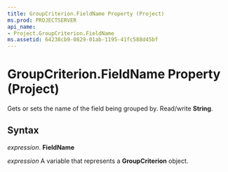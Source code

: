 ```yaml
---
title: GroupCriterion.FieldName Property (Project)
ms.prod: PROJECTSERVER
api_name:
- Project.GroupCriterion.FieldName
ms.assetid: 64238cb9-0829-01ab-1195-41fc588d45bf
---
```



# GroupCriterion.FieldName Property (Project)

Gets or sets the name of the field being grouped by. Read/write  **String**.


## Syntax

 _expression_. **FieldName**

 _expression_ A variable that represents a **GroupCriterion** object.


